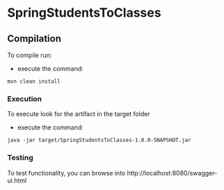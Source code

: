 # SpringStudentsToClasses

## Compilation ##
To compile run:
- execute the command: 

``` mvn clean install ```

### Execution ###
To execute look for the artifact in the target folder
- execute the command: 

``` java -jar target/SpringStudentsToClasses-1.0.0-SNAPSHOT.jar ```

### Testing ###
To test functionality, you can browse into http://localhost:8080/swagger-ui.html 
